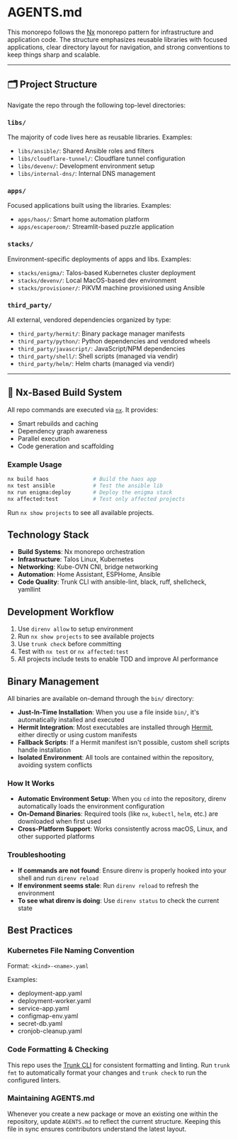 # AGENTS.md

This monorepo follows the [Nx](https://nx.dev) monorepo pattern for infrastructure and application code. The structure emphasizes reusable libraries with focused applications, clear directory layout for navigation, and strong conventions to keep things sharp and scalable.

---

## 🗂 Project Structure

Navigate the repo through the following top-level directories:

### `libs/`
The majority of code lives here as reusable libraries. Examples:

- `libs/ansible/`: Shared Ansible roles and filters
- `libs/cloudflare-tunnel/`: Cloudflare tunnel configuration
- `libs/devenv/`: Development environment setup
- `libs/internal-dns/`: Internal DNS management

### `apps/`
Focused applications built using the libraries. Examples:

- `apps/haos/`: Smart home automation platform
- `apps/escaperoom/`: Streamlit-based puzzle application

### `stacks/`
Environment-specific deployments of apps and libs. Examples:

- `stacks/enigma/`: Talos-based Kubernetes cluster deployment
- `stacks/devenv/`: Local MacOS-based dev environment
- `stacks/provisioner/`: PiKVM machine provisioned using Ansible

### `third_party/`
All external, vendored dependencies organized by type:

- `third_party/hermit/`: Binary package manager manifests
- `third_party/python/`: Python dependencies and vendored wheels
- `third_party/javascript/`: JavaScript/NPM dependencies
- `third_party/shell/`: Shell scripts (managed via vendir)
- `third_party/helm/`: Helm charts (managed via vendir)

---

## 🚀 Nx-Based Build System

All repo commands are executed via [`nx`](https://nx.dev). It provides:

- Smart rebuilds and caching
- Dependency graph awareness
- Parallel execution
- Code generation and scaffolding

### Example Usage

```bash
nx build haos              # Build the haos app
nx test ansible            # Test the ansible lib
nx run enigma:deploy       # Deploy the enigma stack
nx affected:test           # Test only affected projects
```

Run `nx show projects` to see all available projects.

## Technology Stack
- **Build Systems**: Nx monorepo orchestration
- **Infrastructure**: Talos Linux, Kubernetes
- **Networking**: Kube-OVN CNI, bridge networking
- **Automation**: Home Assistant, ESPHome, Ansible
- **Code Quality**: Trunk CLI with ansible-lint, black, ruff, shellcheck, yamllint

## Development Workflow

1. Use `direnv allow` to setup environment
2. Run `nx show projects` to see available projects
3. Use `trunk check` before committing
4. Test with `nx test` or `nx affected:test`
5. All projects include tests to enable TDD and improve AI performance

## Binary Management

All binaries are available on-demand through the `bin/` directory:

- **Just-In-Time Installation**: When you use a file inside `bin/`, it's automatically installed and executed
- **Hermit Integration**: Most executables are installed through [Hermit](https://cashapp.github.io/hermit/), either directly or using custom manifests
- **Fallback Scripts**: If a Hermit manifest isn't possible, custom shell scripts handle installation
- **Isolated Environment**: All tools are contained within the repository, avoiding system conflicts

### How It Works

- **Automatic Environment Setup**: When you `cd` into the repository, direnv automatically loads the environment configuration
- **On-Demand Binaries**: Required tools (like `nx`, `kubectl`, `helm`, etc.) are downloaded when first used
- **Cross-Platform Support**: Works consistently across macOS, Linux, and other supported platforms

### Troubleshooting

- **If commands are not found**: Ensure direnv is properly hooked into your shell and run `direnv reload`
- **If environment seems stale**: Run `direnv reload` to refresh the environment
- **To see what direnv is doing**: Use `direnv status` to check the current state

## Best Practices

### Kubernetes File Naming Convention

Format: `<kind>-<name>.yaml`

Examples:
- deployment-app.yaml
- deployment-worker.yaml
- service-app.yaml
- configmap-env.yaml
- secret-db.yaml
- cronjob-cleanup.yaml

### Code Formatting & Checking

This repo uses the [Trunk CLI](https://docs.trunk.io/code-quality/code-quality)
for consistent formatting and linting. Run `trunk fmt` to automatically format
your changes and `trunk check` to run the configured linters.

### Maintaining AGENTS.md

Whenever you create a new package or move an existing one within the repository, update `AGENTS.md` to reflect the current structure. Keeping this file in sync ensures contributors understand the latest layout.

